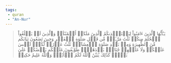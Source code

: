 ```yaml
---
tags: 
 - quran 
 - "An-Nur"
---
```


> يَـٰٓأَيُّهَا ٱلَّذِينَ ءَامَنُواْ لِيَسۡتَـٔۡذِنكُمُ ٱلَّذِينَ مَلَكَتۡ أَيۡمَٰنُكُمۡ وَٱلَّذِينَ لَمۡ يَبۡلُغُواْ ٱلۡحُلُمَ مِنكُمۡ ثَلَٰثَ مَرَّـٰتٖۚ مِّن قَبۡلِ صَلَوٰةِ ٱلۡفَجۡرِ وَحِينَ تَضَعُونَ ثِيَابَكُم مِّنَ ٱلظَّهِيرَةِ وَمِنۢ بَعۡدِ صَلَوٰةِ ٱلۡعِشَآءِۚ ثَلَٰثُ عَوۡرَٰتٖ لَّكُمۡۚ لَيۡسَ عَلَيۡكُمۡ وَلَا عَلَيۡهِمۡ جُنَاحُۢ بَعۡدَهُنَّۚ طَوَّـٰفُونَ عَلَيۡكُم بَعۡضُكُمۡ عَلَىٰ بَعۡضٖۚ كَذَٰلِكَ يُبَيِّنُ ٱللَّهُ لَكُمُ ٱلۡأٓيَٰتِۗ وَٱللَّهُ عَلِيمٌ حَكِيمٞ

